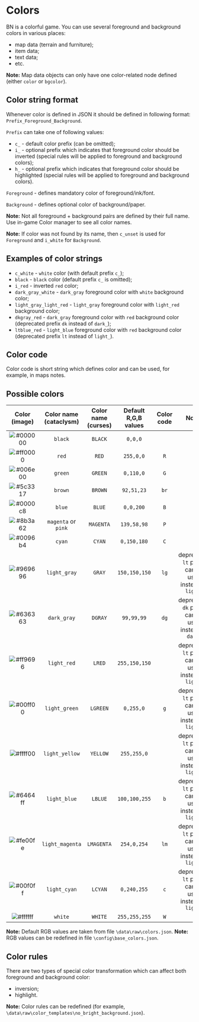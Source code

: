 # Colors

BN is a colorful game. You can use several foreground and background colors in various places:

- map data (terrain and furniture);
- item data;
- text data;
- etc.

**Note:** Map data objects can only have one color-related node defined (either `color` or
`bgcolor`).

## Color string format

Whenever color is defined in JSON it should be defined in following format:
`Prefix_Foreground_Background`.

`Prefix` can take one of following values:

- `c_` - default color prefix (can be omitted);
- `i_` - optional prefix which indicates that foreground color should be inverted (special rules
  will be applied to foreground and background colors);
- `h_` - optional prefix which indicates that foreground color should be highlighted (special rules
  will be applied to foreground and background colors).

`Foreground` - defines mandatory color of foreground/ink/font.

`Background` - defines optional color of background/paper.

**Note:** Not all foreground + background pairs are defined by their full name. Use in-game Color
manager to see all color names.

**Note:** If color was not found by its name, then `c_unset` is used for `Foreground` and `i_white`
for `Background`.

## Examples of color strings

- `c_white` - `white` color (with default prefix `c_`);
- `black` - `black` color (default prefix `c_` is omitted);
- `i_red` - inverted `red` color;
- `dark_gray_white` - `dark_gray` foreground color with `white` background color;
- `light_gray_light_red` - `light_gray` foreground color with `light_red` background color;
- `dkgray_red` - `dark_gray` foreground color with `red` background color (deprecated prefix `dk`
  instead of `dark_`);
- `ltblue_red` - `light_blue` foreground color with `red` background color (deprecated prefix `lt`
  instead of `light_`).

## Color code

Color code is short string which defines color and can be used, for example, in maps notes.

## Possible colors

|                      Color (image)                       | Color name (cataclysm) | Color name (curses) | Default R,G,B values | Color code |                         Notes                          |
| :------------------------------------------------------: | :--------------------: | :-----------------: | :------------------: | :--------: | :----------------------------------------------------: |
| ![#000000](https://placehold.it/20/000000/000000?text=+) |        `black`         |       `BLACK`       |       `0,0,0`        |            |                                                        |
| ![#ff0000](https://placehold.it/20/ff0000/000000?text=+) |         `red`          |        `RED`        |      `255,0,0`       |    `R`     |                                                        |
| ![#006e00](https://placehold.it/20/006e00/000000?text=+) |        `green`         |       `GREEN`       |      `0,110,0`       |    `G`     |                                                        |
| ![#5c3317](https://placehold.it/20/5c3317/000000?text=+) |        `brown`         |       `BROWN`       |      `92,51,23`      |    `br`    |                                                        |
| ![#0000c8](https://placehold.it/20/0000c8/000000?text=+) |         `blue`         |       `BLUE`        |      `0,0,200`       |    `B`     |                                                        |
| ![#8b3a62](https://placehold.it/20/8b3a62/000000?text=+) |  `magenta` or `pink`   |      `MAGENTA`      |     `139,58,98`      |    `P`     |                                                        |
| ![#0096b4](https://placehold.it/20/0096b4/000000?text=+) |         `cyan`         |       `CYAN`        |     `0,150,180`      |    `C`     |                                                        |
| ![#969696](https://placehold.it/20/969696/000000?text=+) |      `light_gray`      |       `GRAY`        |    `150,150,150`     |    `lg`    | deprecated `lt` prefix can be used instead of `light_` |
| ![#636363](https://placehold.it/20/636363/000000?text=+) |      `dark_gray`       |       `DGRAY`       |      `99,99,99`      |    `dg`    | deprecated `dk` prefix can be used instead of `dark_`  |
| ![#ff9696](https://placehold.it/20/ff9696/000000?text=+) |      `light_red`       |       `LRED`        |    `255,150,150`     |            | deprecated `lt` prefix can be used instead of `light_` |
| ![#00ff00](https://placehold.it/20/00ff00/000000?text=+) |     `light_green`      |      `LGREEN`       |      `0,255,0`       |    `g`     | deprecated `lt` prefix can be used instead of `light_` |
| ![#ffff00](https://placehold.it/20/ffff00/000000?text=+) |     `light_yellow`     |      `YELLOW`       |     `255,255,0`      |            | deprecated `lt` prefix can be used instead of `light_` |
| ![#6464ff](https://placehold.it/20/6464ff/000000?text=+) |      `light_blue`      |       `LBLUE`       |    `100,100,255`     |    `b`     | deprecated `lt` prefix can be used instead of `light_` |
| ![#fe00fe](https://placehold.it/20/fe00fe/000000?text=+) |    `light_magenta`     |     `LMAGENTA`      |     `254,0,254`      |    `lm`    | deprecated `lt` prefix can be used instead of `light_` |
| ![#00f0ff](https://placehold.it/20/00f0ff/000000?text=+) |      `light_cyan`      |       `LCYAN`       |     `0,240,255`      |    `c`     | deprecated `lt` prefix can be used instead of `light_` |
| ![#ffffff](https://placehold.it/20/ffffff/000000?text=+) |        `white`         |       `WHITE`       |    `255,255,255`     |    `W`     |                                                        |

**Note:** Default RGB values are taken from file `\data\raw\colors.json`. **Note:** RGB values can
be redefined in file `\config\base_colors.json`.

## Color rules

There are two types of special color transformation which can affect both foreground and background
color:

- inversion;
- highlight.

**Note:** Color rules can be redefined (for example,
`\data\raw\color_templates\no_bright_background.json`).
